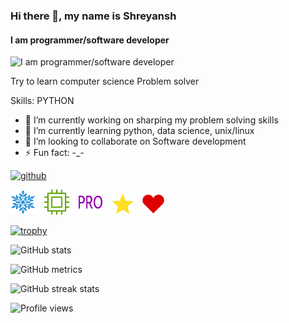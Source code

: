 ### Hi there 👋, my name is Shreyansh
#### I am programmer/software developer
![I am programmer/software developer](https://pbs.twimg.com/media/FXyHIAjUYAI5vxg?format=jpg&name=small)

Try to learn computer science 
Problem solver



Skills: PYTHON

- 🔭 I’m currently working on sharping my problem solving skills 
- 🌱 I’m currently learning python, data science, unix/linux  
- 👯 I’m looking to collaborate on Software development 
- ⚡ Fun fact: -_- 


[<img src='https://cdn.jsdelivr.net/npm/simple-icons@3.0.1/icons/github.svg' alt='github' height='40'>](https://github.com/0Ptic0P)  

<a href='https://archiveprogram.github.com/'><img src='https://raw.githubusercontent.com/acervenky/animated-github-badges/master/assets/acbadge.gif' width='40' height='40'></a> <a href='https://docs.github.com/en/developers'><img src='https://raw.githubusercontent.com/acervenky/animated-github-badges/master/assets/devbadge.gif' width='40' height='40'></a> <a href='https://github.com/pricing'><img src='https://raw.githubusercontent.com/acervenky/animated-github-badges/master/assets/pro.gif' width='40' height='40'></a> <a href='https://stars.github.com/'><img src='https://raw.githubusercontent.com/acervenky/animated-github-badges/master/assets/starbadge.gif' width='35' height='35'></a> <a href='https://docs.github.com/en/github/supporting-the-open-source-community-with-github-sponsors'><img src='https://raw.githubusercontent.com/acervenky/animated-github-badges/master/assets/sponsorbadge.gif' width='35' height='35'></a> 

[![trophy](https://github-profile-trophy.vercel.app/?username=0Ptic0P)](https://github.com/ryo-ma/github-profile-trophy)

![GitHub stats](https://github-readme-stats.vercel.app/api?username=0Ptic0P&show_icons=true)  

![GitHub metrics](https://metrics.lecoq.io/0Ptic0P)  

![GitHub streak stats](https://github-readme-streak-stats.herokuapp.com/?user=0Ptic0P)  

![Profile views](https://gpvc.arturio.dev/0Ptic0P)  
